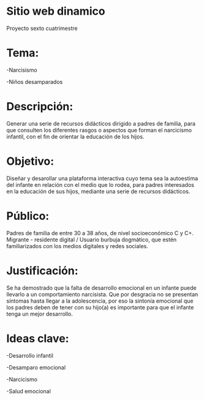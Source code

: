 # Sitio web dinamico

Proyecto sexto cuatrimestre

# Tema: 
-Narcisismo

-Niños desamparados

# Descripción:
Generar una serie de recursos didácticos dirigido a padres de familia, para que consulten los diferentes rasgos o aspectos que forman el narcicismo infantil, con el fin de orientar la educación de los hijos.

# Objetivo:
Diseñar y desarollar una plataforma interactiva cuyo tema sea la autoestima del infante en relación con el medio que lo rodea, para padres interesados en la educación de sus hijos, mediante una serie de recursos didácticos.

# Público:
Padres de familia de entre 30 a 38 años, de nivel socioeconómico C y C+. Migrante - residente digital / Usuario burbuja dogmático, que estén familiarizados con los medios digitales y redes sociales.

# Justificación:
Se ha demostrado que la falta de desarrollo emocional en un infante puede llevarlo a un comportamiento narcisista. Que por desgracia no se presentan síntomas hasta llegar a la adolescencia, por eso la sintonía emocional que los padres deben de tener con su hijo(a) es importante para que el infante tenga un mejor desarrollo.

# Ideas clave:
-Desarrollo infantil

-Desamparo emocional

-Narcicismo

-Salud emocional
